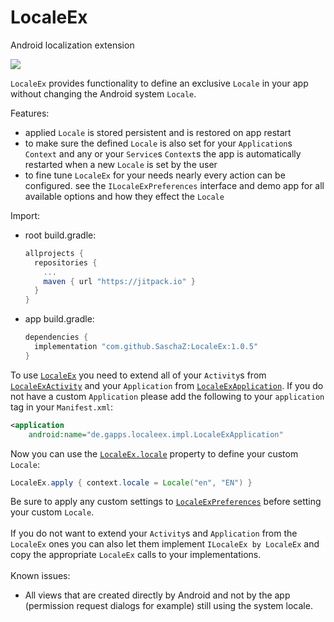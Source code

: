  # LocaleEx
Android localization extension

[![](https://jitpack.io/v/SaschaZ/LocaleEx.svg)](https://jitpack.io/#SaschaZ/LocaleEx)


`LocaleEx` provides functionality to define an exclusive `Locale` in your app without changing the Android system `Locale`.

Features:
  - applied `Locale` is stored persistent and is restored on app restart
  - to make sure the defined `Locale` is also set for your `Application`s `Context` and any or your `Service`s `Context`s the app is automatically restarted when a new `Locale` is set by the user
  - to fine tune `LocaleEx` for your needs nearly every action can be configured. see the `ILocaleExPreferences` interface and demo app for all available options and how they effect the `Locale`

Import:
  - root build.gradle:
    ```groovy
    allprojects {
      repositories {
        ...
        maven { url "https://jitpack.io" }
      }
    }
    ```
  - app build.gradle:
    ```groovy
    dependencies {
      implementation "com.github.SaschaZ:LocaleEx:1.0.5"
    }
    ```

To use <a href="https://github.com/SaschaZ/LocaleEx/blob/master/localeex/src/main/java/de/gapps/localeex/LocaleEx.kt">`LocaleEx`</a> you need to extend all of your `Activity`s from <a href="https://github.com/SaschaZ/LocaleEx/blob/master/localeex/src/main/java/de/gapps/localeex/impl/LocaleExActivity.kt">`LocaleExActivity`</a> and your
`Application` from <a href="https://github.com/SaschaZ/LocaleEx/blob/master/localeex/src/main/java/de/gapps/localeex/impl/LocaleExApplication.kt">`LocaleExApplication`</a>. If you do not have a custom `Application` please add
the following to your `application` tag in your `Manifest.xml`:
```xml
<application
    android:name="de.gapps.localeex.impl.LocaleExApplication"
```

Now you can use the <a href="https://github.com/SaschaZ/LocaleEx/blob/03c73036c063b1e73d5cbe3b7612721f56192b5e/localeex/src/main/java/de/gapps/localeex/LocaleEx.kt#L58">`LocaleEx.locale`</a> property to define your custom `Locale`:
```java
LocaleEx.apply { context.locale = Locale("en", "EN") }
```
Be sure to apply any custom settings to <a href="https://github.com/SaschaZ/LocaleEx/blob/master/localeex/src/main/java/de/gapps/localeex/preferences/LocaleExPreferences.kt">`LocaleExPreferences`</a> before setting your custom `Locale`.
<br><br>
If you do not want to extend your `Activity`s and `Application` from the `LocaleEx` ones you can
also let them implement `ILocaleEx by LocaleEx` and copy the appropriate `LocaleEx` calls
to your implementations. 
<br><br>
Known issues:
- All views that are created directly by Android and not by the app (permission request dialogs for example) still using the system locale.  